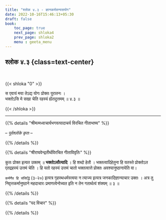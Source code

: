 ```yaml
---
title: "श्लोक ४.३ - ज्ञानकर्मसन्यसयोग"
date: 2022-10-16T15:46:13+05:30
draft: false
book:
    toc_page: true
    next_page: shloka4
    prev_page: shloka2
    menu : geeta_menu
---
```




## श्लोक ४.३ {class=text-center}

<br/>

{{< shloka  "0"  >}}

स एवायं मया तेऽद्य योगः प्रोक्तः पुरातनः ।  
भक्तोऽसि मे सखा चेति रहस्यं ह्येतदुत्तमम्  ॥ ४.३ ॥

{{< /shloka >}}

---


{{% details "श्रीमत्मध्वाचार्यभगवत्पादाचर्य विरचित  गीताभाष्य" %}}

– *पूर्वश्लोके कृतः* –

{{% /details %}}



{{% details "श्रीराघवेन्द्रतीर्थविरचित गीताविवृतिः" %}}

कुतः प्रोक्त इत्यत उक्तम्‌ ॥ **भक्तोऽसौत्यादि** । हि शब्दो हेतौ । 
भक्तत्वादिहेतुना हि यतस्ते प्रोक्तोऽत एतद्रहस्यं उत्तमं चेति । 
हि यतो रहस्यं उत्तमं चातो भक्तत्वात्ते प्रोक्तः अवश्यानुष्ठानायेति वा। 

`कर्मणैव हि संसिद्धिं`  (३-२०) इत्यत्र गृहस्थधर्मस्त्वया न त्याज्य 
इत्यत्र जनकादिज्ञान्याचार उक्तः । अत्र तु निवृत्तकर्मानुष्ठाने महदाचारः 
प्रमाणत्वेनोच्यत इति न तेन गतार्थत्वं शंक्यम्‌ ॥ ३ ॥

{{% /details %}}



{{% details "पद विचार" %}}


{{% /details %}}
